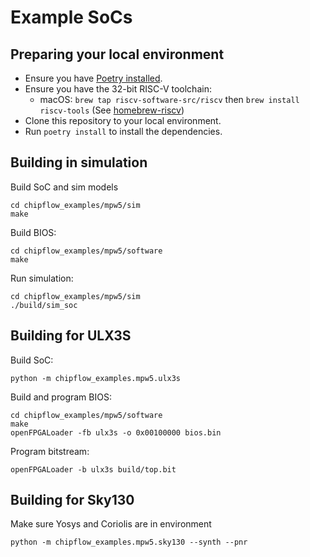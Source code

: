 # Example SoCs

## Preparing your local environment

 - Ensure you have [Poetry installed](https://python-poetry.org/docs/#installation).
 - Ensure you have the 32-bit RISC-V toolchain:
   - macOS: `brew tap riscv-software-src/riscv` then `brew install riscv-tools` (See [homebrew-riscv](https://github.com/riscv-software-src/homebrew-riscv))
 - Clone this repository to your local environment.
 - Run `poetry install` to install the dependencies.

## Building in simulation

Build SoC and sim models

```
cd chipflow_examples/mpw5/sim
make
```

Build BIOS:

```
cd chipflow_examples/mpw5/software
make
```

Run simulation:

```
cd chipflow_examples/mpw5/sim
./build/sim_soc
```

## Building for ULX3S

Build SoC:

```
python -m chipflow_examples.mpw5.ulx3s
```

Build and program BIOS:

```
cd chipflow_examples/mpw5/software
make
openFPGALoader -fb ulx3s -o 0x00100000 bios.bin
```

Program bitstream:

```
openFPGALoader -b ulx3s build/top.bit
```

## Building for Sky130

Make sure Yosys and Coriolis are in environment

```
python -m chipflow_examples.mpw5.sky130 --synth --pnr
```

